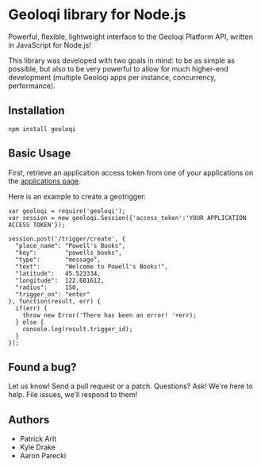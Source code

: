 Geoloqi library for Node.js
===
Powerful, flexible, lightweight interface to the Geoloqi Platform API, written in JavaScript for Node.js!

This library was developed with two goals in mind: to be as simple as possible, but also to be very powerful to allow for much higher-end development (multiple Geoloqi apps per instance, concurrency, performance).

Installation
---

    npm install geoloqi

Basic Usage
---
First, retrieve an application access token from one of your applications on the [applications page](https://developers.geoloqi.com/account/applications). 

Here is an example to create a geotrigger:

    var geoloqi = require('geoloqi');
    var session = new geoloqi.Session({'access_token':'YOUR APPLICATION ACCESS TOKEN'});
    
    session.post('/trigger/create', {
      "place_name": "Powell's Books",
      "key":        "powells_books",
      "type":       "message",
      "text":       "Welcome to Powell's Books!",
      "latitude":   45.523334,
      "longitude":  122.681612,
      "radius":     150,
      "trigger_on": "enter"
    }, function(result, err) {
      if(err) {
        throw new Error('There has been an error! '+err);
      } else {
        console.log(result.trigger_id);
      }
    });


Found a bug?
---
Let us know! Send a pull request or a patch. Questions? Ask! We're here to help. File issues, we'll respond to them!

Authors
---
* Patrick Arlt
* Kyle Drake
* Aaron Parecki
